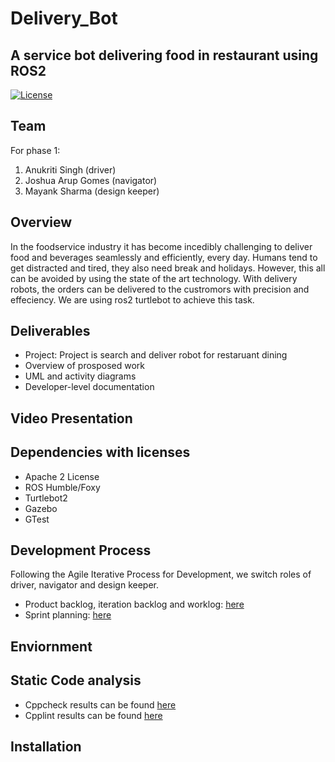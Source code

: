 # Delivery_Bot
## A service bot delivering food in restaurant using ROS2 

[![License](https://img.shields.io/badge/License-Apache%202.0-blue.svg)](https://opensource.org/licenses/Apache-2.0)

## Team
For phase 1:
1) Anukriti Singh (driver)
2) Joshua Arup Gomes (navigator)
3) Mayank Sharma (design keeper)

## Overview

In the foodservice industry it has become incedibly challenging to deliver food and beverages seamlessly and efficiently, every day. Humans tend to get distracted and tired, they also need break and holidays. However, this all can be avoided by using the state of the art technology. With delivery robots, the orders can be delivered to the custromors with precision and effeciency. We are using ros2 turtlebot to achieve this task. 

## Deliverables
* Project: Project is search and deliver robot for restaruant dining
* Overview of prosposed work
* UML and activity diagrams
* Developer-level documentation

## Video Presentation

## Dependencies with licenses
* Apache 2 License
* ROS Humble/Foxy 
* Turtlebot2 
* Gazebo 
* GTest

## Development Process
Following the Agile Iterative Process for Development, we switch roles of driver, navigator and design keeper. 
* Product backlog, iteration backlog and worklog:  [here](https://docs.google.com/spreadsheets/d/1dZ-y45_AL5Mc8_DbIJrSJJ0H6H_2HLId_zzahEZlHxE/edit#gid=2139171243) 
* Sprint planning: [here](https://docs.google.com/document/d/1f-xjoKFd7hRqJ0oETVylUt3rAWTCG6LZAqg9HKFyrsw/edit)

## Enviornment

## Static Code analysis
* Cppcheck results can be found [here]()
* Cpplint results can be found [here]()

## Installation
